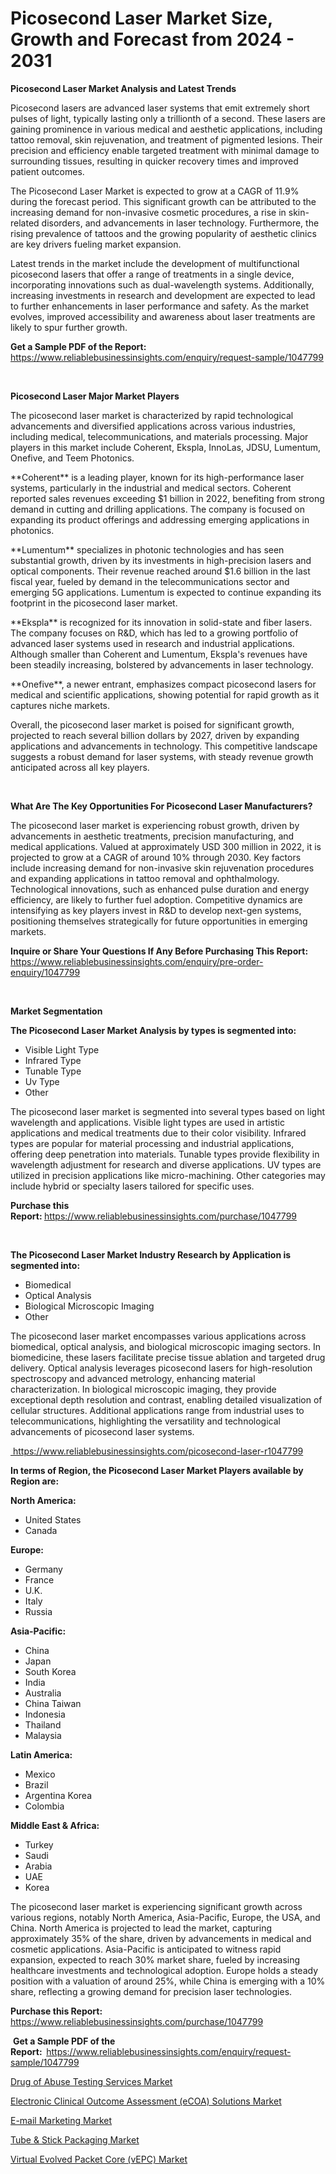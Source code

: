 <p><h1>Picosecond Laser Market Size, Growth and Forecast from 2024 - 2031</h1></p><p><strong>Picosecond Laser Market Analysis and Latest Trends</strong></p>
<p><p>Picosecond lasers are advanced laser systems that emit extremely short pulses of light, typically lasting only a trillionth of a second. These lasers are gaining prominence in various medical and aesthetic applications, including tattoo removal, skin rejuvenation, and treatment of pigmented lesions. Their precision and efficiency enable targeted treatment with minimal damage to surrounding tissues, resulting in quicker recovery times and improved patient outcomes.</p><p>The Picosecond Laser Market is expected to grow at a CAGR of 11.9% during the forecast period. This significant growth can be attributed to the increasing demand for non-invasive cosmetic procedures, a rise in skin-related disorders, and advancements in laser technology. Furthermore, the rising prevalence of tattoos and the growing popularity of aesthetic clinics are key drivers fueling market expansion.</p><p>Latest trends in the market include the development of multifunctional picosecond lasers that offer a range of treatments in a single device, incorporating innovations such as dual-wavelength systems. Additionally, increasing investments in research and development are expected to lead to further enhancements in laser performance and safety. As the market evolves, improved accessibility and awareness about laser treatments are likely to spur further growth.</p></p>
<p><strong>Get a Sample PDF of the Report:&nbsp;</strong> <a href="https://www.reliablebusinessinsights.com/enquiry/request-sample/1047799?utm_campaign=1454&utm_medium=2&utm_source=Github&utm_content=ia&utm_term=10102024&utm_id=picosecond-laser">https://www.reliablebusinessinsights.com/enquiry/request-sample/1047799</a></p>
<p>&nbsp;</p>
<p><strong>Picosecond Laser Major Market Players</strong></p>
<p><p>The picosecond laser market is characterized by rapid technological advancements and diversified applications across various industries, including medical, telecommunications, and materials processing. Major players in this market include Coherent, Ekspla, InnoLas, JDSU, Lumentum, Onefive, and Teem Photonics.</p><p>**Coherent** is a leading player, known for its high-performance laser systems, particularly in the industrial and medical sectors. Coherent reported sales revenues exceeding $1 billion in 2022, benefiting from strong demand in cutting and drilling applications. The company is focused on expanding its product offerings and addressing emerging applications in photonics.</p><p>**Lumentum** specializes in photonic technologies and has seen substantial growth, driven by its investments in high-precision lasers and optical components. Their revenue reached around $1.6 billion in the last fiscal year, fueled by demand in the telecommunications sector and emerging 5G applications. Lumentum is expected to continue expanding its footprint in the picosecond laser market.</p><p>**Ekspla** is recognized for its innovation in solid-state and fiber lasers. The company focuses on R&D, which has led to a growing portfolio of advanced laser systems used in research and industrial applications. Although smaller than Coherent and Lumentum, Ekspla's revenues have been steadily increasing, bolstered by advancements in laser technology.</p><p>**Onefive**, a newer entrant, emphasizes compact picosecond lasers for medical and scientific applications, showing potential for rapid growth as it captures niche markets. </p><p>Overall, the picosecond laser market is poised for significant growth, projected to reach several billion dollars by 2027, driven by expanding applications and advancements in technology. This competitive landscape suggests a robust demand for laser systems, with steady revenue growth anticipated across all key players.</p></p>
<p>&nbsp;</p>
<p><strong>What Are The Key Opportunities For Picosecond Laser Manufacturers?</strong></p>
<p><p>The picosecond laser market is experiencing robust growth, driven by advancements in aesthetic treatments, precision manufacturing, and medical applications. Valued at approximately USD 300 million in 2022, it is projected to grow at a CAGR of around 10% through 2030. Key factors include increasing demand for non-invasive skin rejuvenation procedures and expanding applications in tattoo removal and ophthalmology. Technological innovations, such as enhanced pulse duration and energy efficiency, are likely to further fuel adoption. Competitive dynamics are intensifying as key players invest in R&D to develop next-gen systems, positioning themselves strategically for future opportunities in emerging markets.</p></p>
<p><strong>Inquire or Share Your Questions If Any Before Purchasing This Report:</strong> <a href="https://www.reliablebusinessinsights.com/enquiry/pre-order-enquiry/1047799?utm_campaign=1454&utm_medium=2&utm_source=Github&utm_content=ia&utm_term=10102024&utm_id=picosecond-laser">https://www.reliablebusinessinsights.com/enquiry/pre-order-enquiry/1047799</a></p>
<p>&nbsp;</p>
<p><strong>Market Segmentation</strong></p>
<p><strong>The Picosecond Laser Market Analysis by types is segmented into:</strong></p>
<p><ul><li>Visible Light Type</li><li>Infrared Type</li><li>Tunable Type</li><li>Uv Type</li><li>Other</li></ul></p>
<p><p>The picosecond laser market is segmented into several types based on light wavelength and applications. Visible light types are used in artistic applications and medical treatments due to their color visibility. Infrared types are popular for material processing and industrial applications, offering deep penetration into materials. Tunable types provide flexibility in wavelength adjustment for research and diverse applications. UV types are utilized in precision applications like micro-machining. Other categories may include hybrid or specialty lasers tailored for specific uses.</p></p>
<p><strong>Purchase this Report:&nbsp;</strong><a href="https://www.reliablebusinessinsights.com/purchase/1047799?utm_campaign=1454&utm_medium=2&utm_source=Github&utm_content=ia&utm_term=10102024&utm_id=picosecond-laser">https://www.reliablebusinessinsights.com/purchase/1047799</a></p>
<p>&nbsp;</p>
<p><strong>The Picosecond Laser Market Industry Research by Application is segmented into:</strong></p>
<p><ul><li>Biomedical</li><li>Optical Analysis</li><li>Biological Microscopic Imaging</li><li>Other</li></ul></p>
<p><p>The picosecond laser market encompasses various applications across biomedical, optical analysis, and biological microscopic imaging sectors. In biomedicine, these lasers facilitate precise tissue ablation and targeted drug delivery. Optical analysis leverages picosecond lasers for high-resolution spectroscopy and advanced metrology, enhancing material characterization. In biological microscopic imaging, they provide exceptional depth resolution and contrast, enabling detailed visualization of cellular structures. Additional applications range from industrial uses to telecommunications, highlighting the versatility and technological advancements of picosecond laser systems.</p></p>
<p><a href="https://www.reliablebusinessinsights.com/picosecond-laser-r1047799?utm_campaign=1454&utm_medium=2&utm_source=Github&utm_content=ia&utm_term=10102024&utm_id=picosecond-laser">&nbsp;https://www.reliablebusinessinsights.com/picosecond-laser-r1047799</a></p>
<p><strong>In terms of Region, the Picosecond Laser Market Players available by Region are:</strong></p>
<p>
    <p> <strong> North America: </strong>
        <ul>
            <li>United States</li>
            <li>Canada</li>
        </ul>
        </p> 
    <p> <strong> Europe: </strong>
        <ul>
            <li>Germany</li>
            <li>France</li>
            <li>U.K.</li>
            <li>Italy</li>
            <li>Russia</li>
        </ul>
        </p> 
    <p> <strong> Asia-Pacific: </strong>
        <ul>
            <li>China</li>
            <li>Japan</li>
            <li>South Korea</li>
            <li>India</li>
            <li>Australia</li>
            <li>China Taiwan</li>
            <li>Indonesia</li>
            <li>Thailand</li>
            <li>Malaysia</li>
        </ul>
        </p> 
    <p> <strong> Latin America: </strong>
        <ul>
            <li>Mexico</li>
            <li>Brazil</li>
            <li>Argentina Korea</li>
            <li>Colombia</li>
        </ul>
        </p> 
    <p> <strong> Middle East & Africa: </strong>
        <ul>
            <li>Turkey</li>
            <li>Saudi</li>
            <li>Arabia</li>
            <li>UAE</li>
            <li>Korea</li>
        </ul>
    </p>
    </p>
<p><p>The picosecond laser market is experiencing significant growth across various regions, notably North America, Asia-Pacific, Europe, the USA, and China. North America is projected to lead the market, capturing approximately 35% of the share, driven by advancements in medical and cosmetic applications. Asia-Pacific is anticipated to witness rapid expansion, expected to reach 30% market share, fueled by increasing healthcare investments and technological adoption. Europe holds a steady position with a valuation of around 25%, while China is emerging with a 10% share, reflecting a growing demand for precision laser technologies.</p></p>
<p><strong>Purchase this Report: </strong><a href="https://www.reliablebusinessinsights.com/purchase/1047799?utm_campaign=1454&utm_medium=2&utm_source=Github&utm_content=ia&utm_term=10102024&utm_id=picosecond-laser">https://www.reliablebusinessinsights.com/purchase/1047799</a></p>
<p>&nbsp;<strong>Get a Sample PDF of the Report:&nbsp;&nbsp;</strong><a href="https://www.reliablebusinessinsights.com/enquiry/request-sample/1047799?utm_campaign=1454&utm_medium=2&utm_source=Github&utm_content=ia&utm_term=10102024&utm_id=picosecond-laser">https://www.reliablebusinessinsights.com/enquiry/request-sample/1047799</a></p>
<p><strong></strong></p>
<p><p><a href="https://www.linkedin.com/pulse/drug-abuse-testing-services-market-segmentation-in-depth-analysis-zgdzf?utm_campaign=1454&utm_medium=2&utm_source=Github&utm_content=ia&utm_term=10102024&utm_id=picosecond-laser">Drug of Abuse Testing Services Market</a></p><p><a href="https://www.linkedin.com/pulse/electronic-clinical-outcome-assessment-ecoa-solutions-peare?utm_campaign=1454&utm_medium=2&utm_source=Github&utm_content=ia&utm_term=10102024&utm_id=picosecond-laser">Electronic Clinical Outcome Assessment (eCOA) Solutions Market</a></p><p><a href="https://www.linkedin.com/pulse/e-mail-marketing-market-size-growing-cagr-62-report-covers-w62he?utm_campaign=1454&utm_medium=2&utm_source=Github&utm_content=ia&utm_term=10102024&utm_id=picosecond-laser">E-mail Marketing Market</a></p><p><a href="https://www.linkedin.com/pulse/market-leaders-laggards-global-tube-stick-packaging-trends-ndsgf?utm_campaign=1454&utm_medium=2&utm_source=Github&utm_content=ia&utm_term=10102024&utm_id=picosecond-laser">Tube & Stick Packaging Market</a></p><p><a href="https://www.linkedin.com/pulse/virtual-evolved-packet-core-vepc-market-size-growth-trends-m0rle?utm_campaign=1454&utm_medium=2&utm_source=Github&utm_content=ia&utm_term=10102024&utm_id=picosecond-laser">Virtual Evolved Packet Core (vEPC) Market</a></p></p>